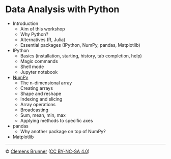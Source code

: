Data Analysis with Python
=========================

- Introduction
  - Aim of this workshop
  - Why Python?
  - Alternatives (R, Julia)
  - Essential packages (IPython, NumPy, pandas, Matplotlib)
- IPython
  - Basics (installation, starting, history, tab completion, help)
  - Magic commands
  - Shell mode
  - Jupyter notebook
- [NumPy](numpy.md)
  - The n-dimensional array
  - Creating arrays
  - Shape and reshape
  - Indexing and slicing
  - Array operations
  - Broadcasting
  - Sum, mean, min, max
  - Applying methods to specific axes
- pandas
  - Why another package on top of NumPy?
- Matplotlib

---
© [Clemens Brunner](https://cbrnr.github.io/) ([CC BY-NC-SA 4.0](https://creativecommons.org/licenses/by-nc-sa/4.0/))